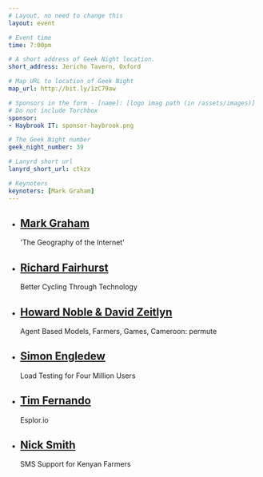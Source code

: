 ```yaml
---
# Layout, no need to change this
layout: event

# Event time
time: 7:00pm

# A short address of Geek Night location. 
short_address: Jericho Tavern, Oxford

# Map URL to location of Geek Night
map_url: http://bit.ly/1zC79aw

# Sponsors in the form - [name]: [logo imag path (in /assets/images)]
# Do not include Torchbox
sponsor:
- Haybrook IT: sponsor-haybrook.png

# The Geek Night number
geek_night_number: 39

# Lanyrd short url
lanyrd_short_url: ctkzx

# Keynoters
keynoters: [Mark Graham]
---
```


<ul class="keynotes">
    <li itemprop="performer" itemscope="itemscope" itemtype="http://schema.org/Person">
        <a href="http://www.oii.ox.ac.uk/people/graham"><h2 itemprop="name">Mark Graham</h2></a>
        <p>'The Geography of the Internet'</p>
        <!--
        <div class="downloads">
            <a href="/">Slides</a>
        </div> -->
    </li>
    <li itemprop="performer" itemscope="itemscope" itemtype="http://schema.org/Person">
        <a href="http://cycle.travel"><h2 itemprop="name">Richard Fairhurst</h2></a>
        <p>Better Cycling Through Technology</p>
        <!--
        <div class="downloads">
            <a href="/">Slides</a>
        </div> -->
    </li>

</ul>

<ul class="microslots">
    <li itemprop="performer" itemscope="itemscope" itemtype="http://schema.org/Person">
        <a href="https://blogs.it.ox.ac.uk/modelling4all/oxgame/" itemprop="url"><h2 itemprop="name">Howard Noble & David Zeitlyn</h2></a>
        <p>Agent Based Models, Farmers, Games, Cameroon: permute</p>
    </li>
    <li itemprop="performer" itemscope="itemscope" itemtype="http://schema.org/Person">
        <a href="http://www.github.com/simon-engledew" itemprop="url"><h2 itemprop="name">Simon Engledew</h2></a>
        <p>Load Testing for Four Million Users</p>
    </li>
    <li itemprop="performer" itemscope="itemscope" itemtype="http://schema.org/Person">
        <a href="http://esplor.io" itemprop="url"><h2 itemprop="name">Tim Fernando</h2></a>
        <p>Esplor.io</p>
    </li>
    <li itemprop="performer" itemscope="itemscope" itemtype="http://schema.org/Person">
        <a href="http://torchbox.com/blog/sms-support-kenyan-farmers/" itemprop="url"><h2 itemprop="name">Nick Smith</h2></a>
        <p>SMS Support for Kenyan Farmers</p>
    </li>
</ul>


